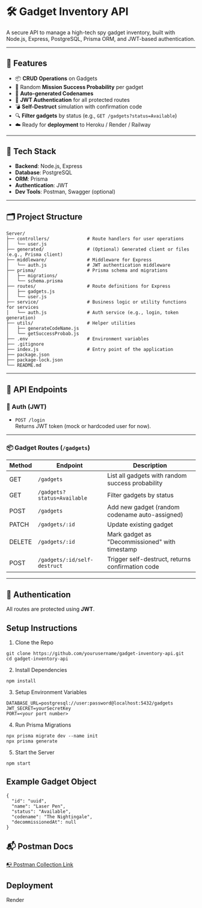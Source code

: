 # 🛠️ Gadget Inventory API

A secure API to manage a high-tech spy gadget inventory, built with Node.js, Express, PostgreSQL, Prisma ORM, and JWT-based authentication.

---

## 🚀 Features

- 📦 **CRUD Operations** on Gadgets
- 🎯 Random **Mission Success Probability** per gadget
- 🧠 **Auto-generated Codenames**
- 🔐 **JWT Authentication** for all protected routes
- 💣 **Self-Destruct** simulation with confirmation code
- 🔍 **Filter gadgets** by status (e.g., `GET /gadgets?status=Available`)
- ☁️ Ready for **deployment** to Heroku / Render / Railway

---

## 🧩 Tech Stack

- **Backend**: Node.js, Express
- **Database**: PostgreSQL
- **ORM**: Prisma
- **Authentication**: JWT
- **Dev Tools**: Postman, Swagger (optional)

---

## 🗂️ Project Structure
```
Server/
├── controllers/              # Route handlers for user operations
│   └── user.js
├── generated/                # (Optional) Generated client or files (e.g., Prisma client)
├── middleware/               # Middleware for Express
│   └── auth.js               # JWT authentication middleware
├── prisma/                   # Prisma schema and migrations
│   ├── migrations/
│   └── schema.prisma
├── routes/                   # Route definitions for Express
│   ├── gadgets.js
│   └── user.js
├── service/                  # Business logic or utility functions for services
│   └── auth.js               # Auth service (e.g., login, token generation)
├── utils/                    # Helper utilities
│   ├── generateCodeName.js
│   └── getSuccessProbab.js
├── .env                      # Environment variables
├── .gitignore
├── index.js                  # Entry point of the application
├── package.json
├── package-lock.json
└── README.md
```

---

## 🧪 API Endpoints

### 🔐 Auth (JWT)

- `POST /login`  
  Returns JWT token (mock or hardcoded user for now).

---

### 📦 Gadget Routes (`/gadgets`)

| Method | Endpoint                       | Description |
|--------|--------------------------------|-------------|
| GET    | `/gadgets`                     | List all gadgets with random success probability |
| GET    | `/gadgets?status=Available`    | Filter gadgets by status |
| POST   | `/gadgets`                     | Add new gadget (random codename auto-assigned) |
| PATCH  | `/gadgets/:id`                 | Update existing gadget |
| DELETE | `/gadgets/:id`                 | Mark gadget as "Decommissioned" with timestamp |
| POST   | `/gadgets/:id/self-destruct`   | Trigger self-destruct, returns confirmation code |

---

## 🔐 Authentication

All routes are protected using **JWT**.  

## Setup Instructions

1. Clone the Repo
```
git clone https://github.com/yourusername/gadget-inventory-api.git
cd gadget-inventory-api
```

2. Install Dependencies
```
npm install
```

3. Setup Environment Variables
```
DATABASE_URL=postgresql://user:password@localhost:5432/gadgets
JWT_SECRET=yourSecretKey
PORT=<your port number>
```

4. Run Prisma Migrations
```
npx prisma migrate dev --name init
npx prisma generate
```

5. Start the Server
```
npm start
```

## Example Gadget Object
```
{
  "id": "uuid",
  "name": "Laser Pen",
  "status": "Available",
  "codename": "The Nightingale",
  "decommissionedAt": null
}
```

## 📬 Postman Docs
[📭 Postman Collection Link](https://.postman.co/workspace/My-Workspace~f4467e26-0442-4f21-8ead-aca3c5e36c8c/collection/28834176-0fd0ecd5-7fb0-49c0-8d37-df66b7d47f4e?action=share&creator=28834176)

## Deployment
Render
